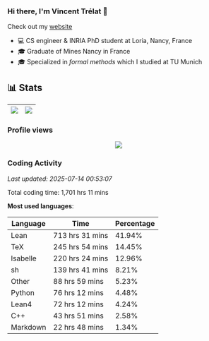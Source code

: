 ### Hi there, I'm Vincent Trélat 👋

Check out my [website](https://vtrelat.github.io)

-   💻 CS engineer & INRIA PhD student at Loria, Nancy, France
-   🎓 Graduate of Mines Nancy in France
-   🎓 Specialized in _formal methods_ which I studied at TU Munich

## 📊 **Stats**

| <img align="center" src="https://readme-stats.clckblog.space/api?username=VTrelat&show_icons=true&include_all_commits=true&theme=tokyonight&hide_border=true" /> | <img align="center" src="https://readme-stats.clckblog.space/api/top-langs/?username=VTrelat&layout=compact&theme=tokyonight&hide_border=true" /> |
| ---------------------------------------------------------------------------------------------------------------------------------------------------------------- | ------------------------------------------------------------------------------------------------------------------------------------------------- |

### Profile views

<p align="center">
 <img src="https://profile-counter.glitch.me/VTrelat/count.svg" />
</p>

<!--automations-->
### Coding Activity
_Last updated: 2025-07-14 00:53:07_

Total coding time: 1,701 hrs 11 mins

**Most used languages**:

| Language | Time | Percentage |
| ------------- | ------------- | ------------- |
| Lean | 713 hrs 31 mins | 41.94% |
| TeX | 245 hrs 54 mins | 14.45% |
| Isabelle | 220 hrs 24 mins | 12.96% |
| sh | 139 hrs 41 mins | 8.21% |
| Other | 88 hrs 59 mins | 5.23% |
| Python | 76 hrs 12 mins | 4.48% |
| Lean4 | 72 hrs 12 mins | 4.24% |
| C++ | 43 hrs 51 mins | 2.58% |
| Markdown | 22 hrs 48 mins | 1.34% |

